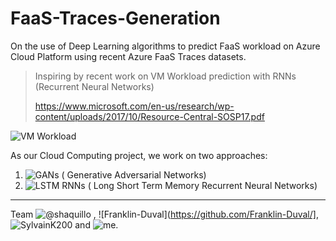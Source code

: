 # FaaS-Traces-Generation
On the use of Deep Learning algorithms to predict FaaS workload on Azure Cloud Platform using recent Azure FaaS Traces datasets.

> Inspiring by recent work on VM Workload prediction with RNNs (Recurrent Neural Networks)
> 
> https://www.microsoft.com/en-us/research/wp-content/uploads/2017/10/Resource-Central-SOSP17.pdf
> 

![VM Workload](https://user-images.githubusercontent.com/60468539/155823251-e8873f7d-2537-4132-8db0-d8edcd159c21.png)


As our Cloud Computing project, we work on two approaches:
1. ![GANs ( Generative Adversarial Networks)](https://github.com/script-0/FaaS-Traces-Generation/blob/main/FaaS_Traces_Generation_with_GAN.ipynb) 
2. ![LSTM RNNs ( Long Short Term Memory Recurrent Neural Networks)](https://github.com/script-0/FaaS-Traces-Generation/blob/main/Faas_Traces_Generation_with_LSTM.ipynb)


---
Team
![@shaquillo](https://github.com/shaquillo) , ![Franklin-Duval](https://github.com/Franklin-Duval/], ![SylvainK200](https://github.com/SylvainK200) and ![me](https://github.com/script-0/).
